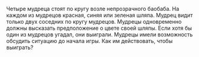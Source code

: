 Четыре мудреца стоят по кругу возле непрозрачного баобаба.
На каждом из мудрецов красная, синяя или зеленая шляпа. Мудрец видит 
только двух соседних по кругу мудрецов. Мудрецы одновременно должны 
высказать предположение о цвете своей шляпы.
Если хотя бы один из мудрецов угадал, они выиграли.
Мудрецы имели возможность обсудить ситуацию до начала игры.
Как им действовать, чтобы выиграть?